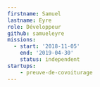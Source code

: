 ```yaml
---
firstname: Samuel
lastname: Eyre
role: Développeur
github: samueleyre
missions:
  - start: '2018-11-05'
    end: '2019-04-30'
    status: independent
startups:
    - preuve-de-covoiturage
---
```


